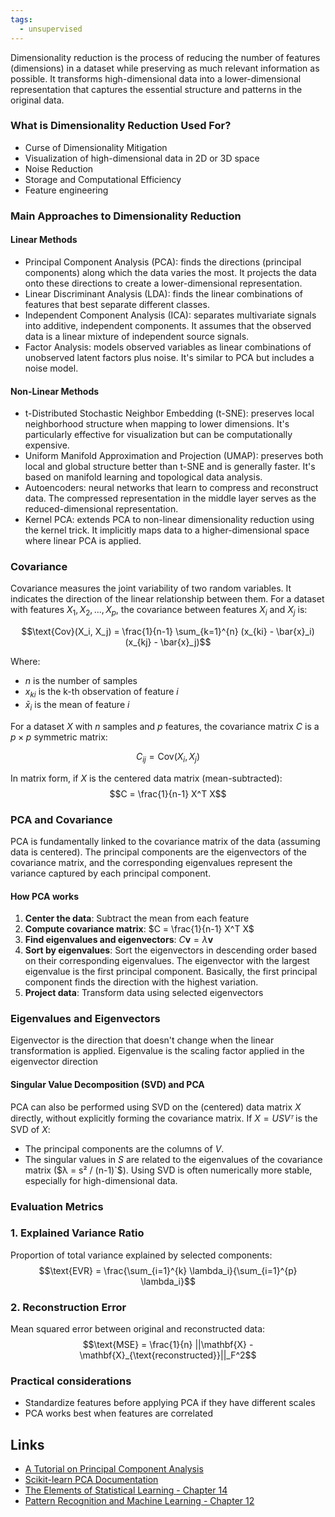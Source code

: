 ```yaml
---
tags:
  - unsupervised
---
```

Dimensionality reduction is the process of reducing the number of features (dimensions) in a dataset while preserving as much relevant information as possible. It transforms high-dimensional data into a lower-dimensional representation that captures the essential structure and patterns in the original data.

### What is Dimensionality Reduction Used For?

* Curse of Dimensionality Mitigation
* Visualization of high-dimensional data in 2D or 3D space
* Noise Reduction
* Storage and Computational Efficiency
* Feature engineering

### Main Approaches to Dimensionality Reduction

#### Linear Methods

* Principal Component Analysis (PCA): finds the directions (principal components) along which the data varies the most. It projects the data onto these directions to create a lower-dimensional representation.
* Linear Discriminant Analysis (LDA): finds the linear combinations of features that best separate different classes.
* Independent Component Analysis (ICA): separates multivariate signals into additive, independent components. It assumes that the observed data is a linear mixture of independent source signals.
* Factor Analysis: models observed variables as linear combinations of unobserved latent factors plus noise. It's similar to PCA but includes a noise model.

#### Non-Linear Methods

* t-Distributed Stochastic Neighbor Embedding (t-SNE): preserves local neighborhood structure when mapping to lower dimensions. It's particularly effective for visualization but can be computationally expensive.
* Uniform Manifold Approximation and Projection (UMAP): preserves both local and global structure better than t-SNE and is generally faster. It's based on manifold learning and topological data analysis.
* Autoencoders: neural networks that learn to compress and reconstruct data. The compressed representation in the middle layer serves as the reduced-dimensional representation.
* Kernel PCA: extends PCA to non-linear dimensionality reduction using the kernel trick. It implicitly maps data to a higher-dimensional space where linear PCA is applied.

### Covariance

Covariance measures the joint variability of two random variables. It indicates the direction of the linear relationship between them.
For a dataset with features $X_1, X_2, ..., X_p$, the covariance between features $X_i$ and $X_j$ is:

$$\text{Cov}(X_i, X_j) = \frac{1}{n-1} \sum_{k=1}^{n} (x_{ki} - \bar{x}_i)(x_{kj} - \bar{x}_j)$$

Where:

- $n$ is the number of samples
- $x_{ki}$ is the k-th observation of feature $i$
- $\bar{x}_i$ is the mean of feature $i$

For a dataset $X$ with $n$ samples and $p$ features, the covariance matrix $C$ is a $p \times p$ symmetric matrix:

$$C_{ij} = \text{Cov}(X_i, X_j)$$

In matrix form, if $X$ is the centered data matrix (mean-subtracted): $$C = \frac{1}{n-1} X^T X$$
### PCA and Covariance

PCA is fundamentally linked to the covariance matrix of the data (assuming data is centered). The principal components are the eigenvectors of the covariance matrix, and the corresponding eigenvalues represent the variance captured by each principal component.

#### How PCA works

1. **Center the data**: Subtract the mean from each feature
2. **Compute covariance matrix**: $C = \frac{1}{n-1} X^T X$
3. **Find eigenvalues and eigenvectors**: $C \mathbf{v} = \lambda \mathbf{v}$
4. **Sort by eigenvalues**: Sort the eigenvectors in descending order based on their corresponding eigenvalues. The eigenvector with the largest eigenvalue is the first principal component. Basically, the first principal component finds the direction with the highest variation.
5. **Project data**: Transform data using selected eigenvectors

### Eigenvalues and Eigenvectors

Eigenvector is the direction that doesn't change when the linear transformation is applied. Eigenvalue is the scaling factor applied in the eigenvector direction

#### Singular Value Decomposition (SVD) and PCA
PCA can also be performed using SVD on the (centered) data matrix $X$ directly, without explicitly forming the covariance matrix. If $X = U S Vᵀ$ is the SVD of $X$:
*   The principal components are the columns of $V$.
*   The singular values in $S$ are related to the eigenvalues of the covariance matrix ($λ = s² / (n-1)`$).
Using SVD is often numerically more stable, especially for high-dimensional data.

### Evaluation Metrics

### 1. Explained Variance Ratio

Proportion of total variance explained by selected components: $$\text{EVR} = \frac{\sum_{i=1}^{k} \lambda_i}{\sum_{i=1}^{p} \lambda_i}$$

### 2. Reconstruction Error

Mean squared error between original and reconstructed data: $$\text{MSE} = \frac{1}{n} ||\mathbf{X} - \mathbf{X}_{\text{reconstructed}}||_F^2$$
### Practical considerations
- Standardize features before applying PCA if they have different scales
- PCA works best when features are correlated
## Links

- [A Tutorial on Principal Component Analysis](https://arxiv.org/abs/1404.1100)
- [Scikit-learn PCA Documentation](https://scikit-learn.org/stable/modules/decomposition.html#pca)
- [The Elements of Statistical Learning - Chapter 14](https://web.stanford.edu/~hastie/ElemStatLearn/)
- [Pattern Recognition and Machine Learning - Chapter 12](https://www.microsoft.com/en-us/research/uploads/prod/2006/01/Bishop-Pattern-Recognition-and-Machine-Learning-2006.pdf)